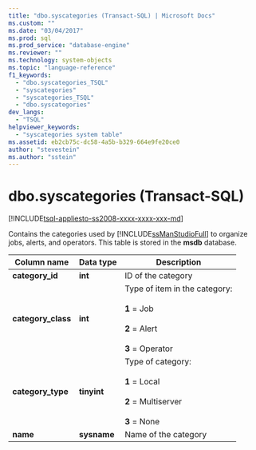 ```yaml
---
title: "dbo.syscategories (Transact-SQL) | Microsoft Docs"
ms.custom: ""
ms.date: "03/04/2017"
ms.prod: sql
ms.prod_service: "database-engine"
ms.reviewer: ""
ms.technology: system-objects
ms.topic: "language-reference"
f1_keywords: 
  - "dbo.syscategories_TSQL"
  - "syscategories"
  - "syscategories_TSQL"
  - "dbo.syscategories"
dev_langs: 
  - "TSQL"
helpviewer_keywords: 
  - "syscategories system table"
ms.assetid: eb2cb75c-dc58-4a5b-b329-664e9fe20ce0
author: "stevestein"
ms.author: "sstein"
---
```

# dbo.syscategories (Transact-SQL)
[!INCLUDE[tsql-appliesto-ss2008-xxxx-xxxx-xxx-md](../../includes/tsql-appliesto-ss2008-xxxx-xxxx-xxx-md.md)]

  Contains the categories used by [!INCLUDE[ssManStudioFull](../../includes/ssmanstudiofull-md.md)] to organize jobs, alerts, and operators. This table is stored in the **msdb** database.  
  
|Column name|Data type|Description|  
|-----------------|---------------|-----------------|  
|**category_id**|**int**|ID of the category|  
|**category_class**|**int**|Type of item in the category:<br /><br /> **1** = Job<br /><br /> **2** = Alert<br /><br /> **3** = Operator|  
|**category_type**|**tinyint**|Type of category:<br /><br /> **1** = Local<br /><br /> **2** = Multiserver<br /><br /> **3** = None|  
|**name**|**sysname**|Name of the category|  
  
  
